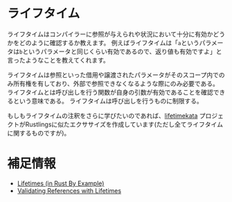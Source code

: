 # ライフタイム

ライフタイムはコンパイラーに参照が与えられや状況において十分に有効かどうかをどのように確認するか教えます。
例えばライフタイムは「`a`というパラメータは`b`というパラメータと同じくらい有効であるので、返り値も有効ですよ」と言ったようなことを教えてくれます。

ライフタイムは参照といった借用や譲渡されたパラメータがそのスコープ内でのみ所有権を有しており、外部で参照できなくなるような際にのみ必要である。
ライフタイムとは呼び出しを行う関数が自身の引数が有効であることを確認できるという意味である。
ライフタイムは呼び出しを行うものに制限する。

もしもライフタイムの注釈をさらに学びたいのであれば、[lifetimekata](https://tfpk.github.io/lifetimekata/) プロジェクトがRustlingsに似たエクササイズを作成しています(ただし全てライフタイムに関するものですが)。

# 補足情報

- [Lifetimes (in Rust By Example)](https://doc.rust-jp.rs/rust-by-example-ja/scope/lifetime.html)
- [Validating References with Lifetimes](https://doc.rust-lang.org/book/ch10-03-lifetime-syntax.html)
